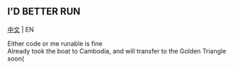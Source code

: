 ## I'D BETTER RUN

[中文](README.md) | EN

Either code or me runable is fine  
Already took the boat to Cambodia, and will transfer to the Golden Triangle soon(
